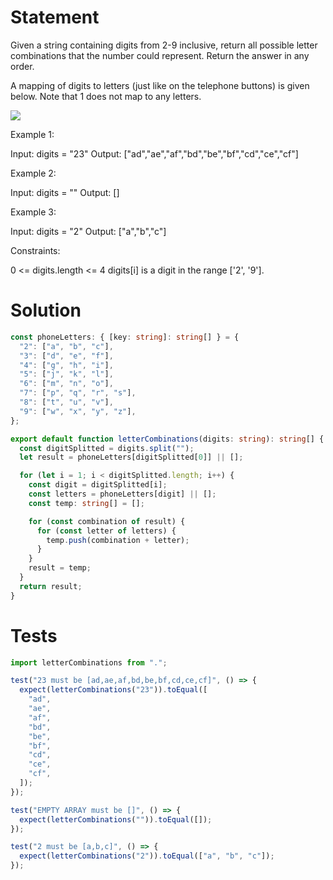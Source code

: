 # Statement 
Given a string containing digits from 2-9 inclusive, return all possible letter combinations that the number could represent. Return the answer in any order.

A mapping of digits to letters (just like on the telephone buttons) is given below. Note that 1 does not map to any letters.

![](https://assets.leetcode.com/uploads/2022/03/15/1200px-telephone-keypad2svg.png)

Example 1:

Input: digits = "23"
Output: ["ad","ae","af","bd","be","bf","cd","ce","cf"]

Example 2:

Input: digits = ""
Output: []

Example 3:

Input: digits = "2"
Output: ["a","b","c"]
 
Constraints:

0 <= digits.length <= 4
digits[i] is a digit in the range ['2', '9'].

# Solution 
```ts
const phoneLetters: { [key: string]: string[] } = {
  "2": ["a", "b", "c"],
  "3": ["d", "e", "f"],
  "4": ["g", "h", "i"],
  "5": ["j", "k", "l"],
  "6": ["m", "n", "o"],
  "7": ["p", "q", "r", "s"],
  "8": ["t", "u", "v"],
  "9": ["w", "x", "y", "z"],
};

export default function letterCombinations(digits: string): string[] {
  const digitSplitted = digits.split("");
  let result = phoneLetters[digitSplitted[0]] || [];

  for (let i = 1; i < digitSplitted.length; i++) {
    const digit = digitSplitted[i];
    const letters = phoneLetters[digit] || [];
    const temp: string[] = [];

    for (const combination of result) {
      for (const letter of letters) {
        temp.push(combination + letter);
      }
    }
    result = temp;
  }
  return result;
}
```

# Tests
```ts
import letterCombinations from ".";

test("23 must be [ad,ae,af,bd,be,bf,cd,ce,cf]", () => {
  expect(letterCombinations("23")).toEqual([
    "ad",
    "ae",
    "af",
    "bd",
    "be",
    "bf",
    "cd",
    "ce",
    "cf",
  ]);
});

test("EMPTY ARRAY must be []", () => {
  expect(letterCombinations("")).toEqual([]);
});

test("2 must be [a,b,c]", () => {
  expect(letterCombinations("2")).toEqual(["a", "b", "c"]);
});
```
